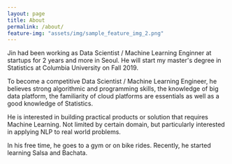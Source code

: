 ```yaml
---
layout: page
title: About
permalink: /about/
feature-img: "assets/img/sample_feature_img_2.png"
---
```


Jin had been working as Data Scientist / Machine Learning Enginner at startups for 2 years and more in Seoul. He will start my master's degree in Statistics at Columbia University on Fall 2019.

To become a competitive Data Scientist / Machine Learning Engineer, he believes strong algorithmic and programming skills, the knowledge of big data platform, the familiarity of cloud platforms are essentials as well as a good knowledge of Statistics. 

He is interested in building practical products or solution that requires Machine Learning. Not limited by certain domain, but particularly interested in applying NLP to real world problems. 

In his free time, he goes to a gym or on bike rides. Recently, he started learning Salsa and Bachata. 
